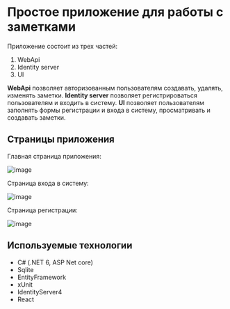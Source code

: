  # Простое приложение для работы с заметками
 Приложение состоит из трех частей:
 1. WebApi
 2. Identity server
 3. UI

**WebApi** позволяет авторизованным пользователям создавать, удалять, изменять заметки.
**Identity server** позволяет регистрироваться пользователям и входить в систему.
**UI** позволяет пользователям заполнять формы регистрации и входа в систему, просматривать и создавать заметки.

## Страницы приложения

Главная страница приложения:

![image](https://user-images.githubusercontent.com/105939708/188067205-f6aa01d7-2ea6-44f2-96bb-0326519d6f9c.png)

Страница входа в систему:

![image](https://user-images.githubusercontent.com/105939708/188067502-31eb12d7-80d1-4281-b715-61af415bd9be.png)

Страница регистрации:

![image](https://user-images.githubusercontent.com/105939708/188067590-4ffcaae9-574f-4764-9155-6061b116dd06.png)

## Используемые технологии
- C# (.NET 6, ASP Net core)
- Sqlite
- EntityFramework
- xUnit
- IdentityServer4
- React
